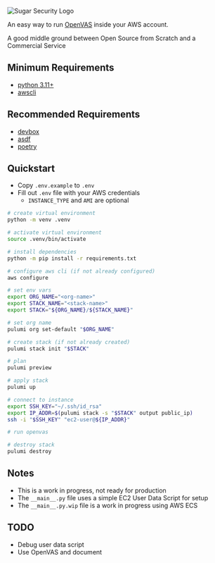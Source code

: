![Sugar Security Logo](https://assets.sugarsecurity.com/logo.jpg)

An easy way to run [OpenVAS](https://github.com/greenbone/openvas-scanner) inside your AWS account.

A good middle ground between Open Source from Scratch and a Commercial Service

## Minimum Requirements

- [python 3.11+](https://www.python.org/downloads/)
- [awscli](https://aws.amazon.com/cli/)

## Recommended Requirements

- [devbox](https://www.jetify.com/devbox/docs/quickstart/)
- [asdf](https://asdf-vm.com/#/core-manage-asdf)
- [poetry](https://python-poetry.org/docs/)

## Quickstart

- Copy `.env.example` to `.env`
- Fill out `.env` file with your AWS credentials
  - `INSTANCE_TYPE` and `AMI` are optional

```bash
# create virtual environment
python -m venv .venv

# activate virtual environment
source .venv/bin/activate

# install dependencies
python -m pip install -r requirements.txt

# configure aws cli (if not already configured)
aws configure

# set env vars
export ORG_NAME="<org-name>"
export STACK_NAME="<stack-name>"
export STACK="${ORG_NAME}/${STACK_NAME}"

# set org name
pulumi org set-default "$ORG_NAME"

# create stack (if not already created)
pulumi stack init "$STACK"

# plan
pulumi preview

# apply stack
pulumi up

# connect to instance
export SSH_KEY="~/.ssh/id_rsa"
export IP_ADDR=$(pulumi stack -s "$STACK" output public_ip)
ssh -i "$SSH_KEY" "ec2-user@${IP_ADDR}"

# run openvas

# destroy stack
pulumi destroy
```

## Notes

- This is a work in progress, not ready for production
- The `__main__.py` file uses a simple EC2 User Data Script for setup
- The `__main__.py.wip` file is a work in progress using AWS ECS

## TODO

- Debug user data script
- Use OpenVAS and document
